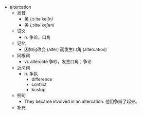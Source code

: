 - altercation
  - 发音
    - 英 /ˌɔːltə'keiʃn/
    - 美 /,ɔltɚ'keʃən/
  - 词义
    - n. 争论，口角
  - 记忆
    - 因如何改变 (alter) 而发生口角 (altercation)
  - 同根词
    - vi. altercate 争吵，发生口角；争论
  - 近义词
    - n. 争执
      - difference
      - conflict
      - bustup
  - 例句
    - They became involved in an altercation. 他们争辩了起来。
  - 补充
